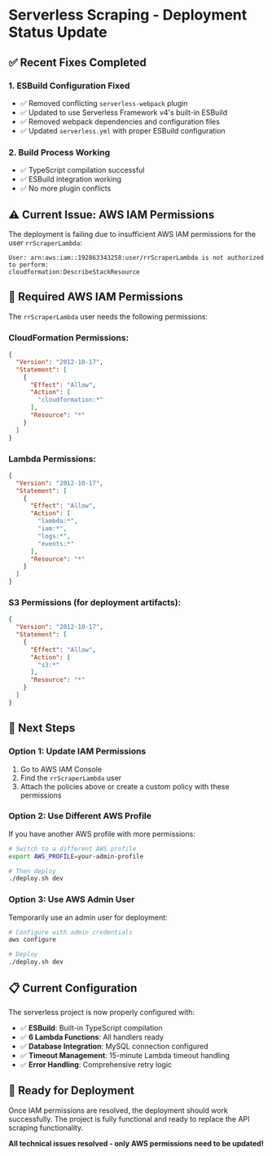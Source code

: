 # Serverless Scraping - Deployment Status Update

## ✅ **Recent Fixes Completed**

### 1. **ESBuild Configuration Fixed**

- ✅ Removed conflicting `serverless-webpack` plugin
- ✅ Updated to use Serverless Framework v4's built-in ESBuild
- ✅ Removed webpack dependencies and configuration files
- ✅ Updated `serverless.yml` with proper ESBuild configuration

### 2. **Build Process Working**

- ✅ TypeScript compilation successful
- ✅ ESBuild integration working
- ✅ No more plugin conflicts

## ⚠️ **Current Issue: AWS IAM Permissions**

The deployment is failing due to insufficient AWS IAM permissions for the user
`rrScraperLambda`:

```
User: arn:aws:iam::192863343258:user/rrScraperLambda is not authorized to perform: 
cloudformation:DescribeStackResource
```

## 🔧 **Required AWS IAM Permissions**

The `rrScraperLambda` user needs the following permissions:

### **CloudFormation Permissions:**

```json
{
  "Version": "2012-10-17",
  "Statement": [
    {
      "Effect": "Allow",
      "Action": [
        "cloudformation:*"
      ],
      "Resource": "*"
    }
  ]
}
```

### **Lambda Permissions:**

```json
{
  "Version": "2012-10-17",
  "Statement": [
    {
      "Effect": "Allow",
      "Action": [
        "lambda:*",
        "iam:*",
        "logs:*",
        "events:*"
      ],
      "Resource": "*"
    }
  ]
}
```

### **S3 Permissions (for deployment artifacts):**

```json
{
  "Version": "2012-10-17",
  "Statement": [
    {
      "Effect": "Allow",
      "Action": [
        "s3:*"
      ],
      "Resource": "*"
    }
  ]
}
```

## 🚀 **Next Steps**

### **Option 1: Update IAM Permissions**

1. Go to AWS IAM Console
2. Find the `rrScraperLambda` user
3. Attach the policies above or create a custom policy with these permissions

### **Option 2: Use Different AWS Profile**

If you have another AWS profile with more permissions:

```bash
# Switch to a different AWS profile
export AWS_PROFILE=your-admin-profile

# Then deploy
./deploy.sh dev
```

### **Option 3: Use AWS Admin User**

Temporarily use an admin user for deployment:

```bash
# Configure with admin credentials
aws configure

# Deploy
./deploy.sh dev
```

## 📋 **Current Configuration**

The serverless project is now properly configured with:

- ✅ **ESBuild**: Built-in TypeScript compilation
- ✅ **6 Lambda Functions**: All handlers ready
- ✅ **Database Integration**: MySQL connection configured
- ✅ **Timeout Management**: 15-minute Lambda timeout handling
- ✅ **Error Handling**: Comprehensive retry logic

## 🎯 **Ready for Deployment**

Once IAM permissions are resolved, the deployment should work successfully. The
project is fully functional and ready to replace the API scraping functionality.

**All technical issues resolved - only AWS permissions need to be updated!**
